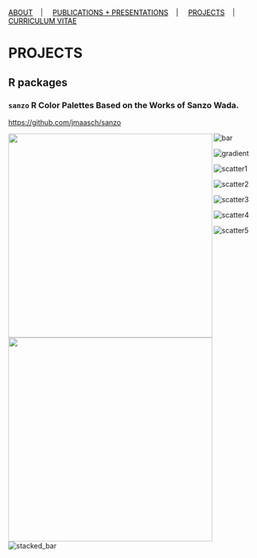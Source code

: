 <div class="topnav">
  <a href="about.html" style="color: rgb(0,0,0)"><font color="000000">ABOUT</font></a>&nbsp;&nbsp;&nbsp;&nbsp;|&nbsp;&nbsp;&nbsp;&nbsp;
  <a href="pubs.html" style="color: rgb(0,0,0)"><font color="000000">PUBLICATIONS + PRESENTATIONS</font></a>&nbsp;&nbsp;&nbsp;&nbsp;|&nbsp;&nbsp;&nbsp;&nbsp;
  <a href="projects.html" style="color: rgb(0,0,0)"><font color="000000">PROJECTS</font></a>&nbsp;&nbsp;&nbsp;&nbsp;|&nbsp;&nbsp;&nbsp;&nbsp;
  <a href="cv.html" style="color: rgb(0,0,0)"><font color="000000">CURRICULUM VITAE</font></a> 
</div>

# PROJECTS

## R packages

### ```sanzo``` R Color Palettes Based on the Works of Sanzo Wada.

<a href="https://github.com/jmaasch/sanzo" style="color: rgb(0,0,0)"><font color="000000">https://github.com/jmaasch/sanzo</font></a>

<img src="https://user-images.githubusercontent.com/50045763/71449467-19e10900-271b-11ea-8740-3303b76633ff.png" width="410" align="left"/>

<img src="https://user-images.githubusercontent.com/50045763/71449473-1c436300-271b-11ea-8f80-ad3275f771ac.png" width="410" align="left"/>

![bar](https://user-images.githubusercontent.com/50045763/71449466-19e10900-271b-11ea-9b0c-020915947cdf.png)

![gradient](https://user-images.githubusercontent.com/50045763/71449467-19e10900-271b-11ea-8740-3303b76633ff.png)

![scatter1](https://user-images.githubusercontent.com/50045763/71449468-1baacc80-271b-11ea-9406-d25288a0c8cc.png)

![scatter2](https://user-images.githubusercontent.com/50045763/71449469-1c436300-271b-11ea-9b81-7c15d1c9593c.png)

![scatter3](https://user-images.githubusercontent.com/50045763/71449470-1c436300-271b-11ea-8484-2dfc1c10db21.png)

![scatter4](https://user-images.githubusercontent.com/50045763/71449471-1c436300-271b-11ea-9bba-c61a789d5cd0.png)

![scatter5](https://user-images.githubusercontent.com/50045763/71449472-1c436300-271b-11ea-8645-7cdf6218666f.png)

![stacked_bar](https://user-images.githubusercontent.com/50045763/71449473-1c436300-271b-11ea-8f80-ad3275f771ac.png)

